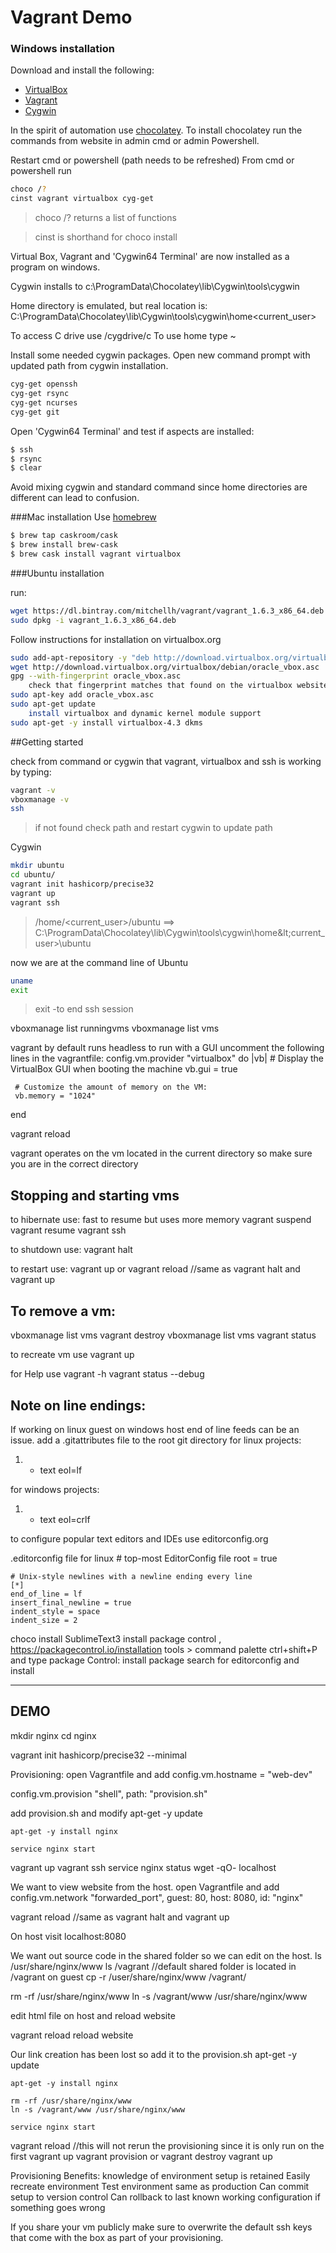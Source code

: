 Vagrant Demo
============

### Windows installation
 
Download and install the following:

* [VirtualBox]
* [Vagrant]
* [Cygwin]

In the spirit of automation use [chocolatey]. 
To install chocolatey run the commands from website in admin cmd or admin Powershell.

Restart cmd or powershell (path needs to be refreshed)
From cmd or powershell run 
```bash
choco /?
cinst vagrant virtualbox cyg-get
```
> choco /? returns a list of functions

> cinst is shorthand for choco install

Virtual Box, Vagrant and 'Cygwin64 Terminal' are now installed as a program on windows.

Cygwin installs to c:\ProgramData\Chocolatey\lib\Cygwin\tools\cygwin

Home directory is emulated, but real location is:
C:\ProgramData\Chocolatey\lib\Cygwin\tools\cygwin\home\<current_user>

To access C drive use /cygdrive/c
To use home type ~


Install some needed cygwin packages.
Open new command prompt with updated path from cygwin installation.
```bash
cyg-get openssh
cyg-get rsync
cyg-get ncurses
cyg-get git
```

Open 'Cygwin64 Terminal' and test if aspects are installed: 
```bash
$ ssh
$ rsync
$ clear
```

Avoid mixing cygwin and standard command since home directories are different can lead to confusion.

###Mac installation
Use [homebrew](https://www.brew.sh)
```bash
$ brew tap caskroom/cask
$ brew install brew-cask 
$ brew cask install vagrant virtualbox
```

###Ubuntu installation

run:
```bash
wget https://dl.bintray.com/mitchellh/vagrant/vagrant_1.6.3_x86_64.deb
sudo dpkg -i vagrant_1.6.3_x86_64.deb
```

Follow instructions for installation on virtualbox.org
```bash
sudo add-apt-repository -y "deb http://download.virtualbox.org/virtualbox/debian trusty contrib"
wget http://download.virtualbox.org/virtualbox/debian/oracle_vbox.asc
gpg --with-fingerprint oracle_vbox.asc
	check that fingerprint matches that found on the virtualbox website
sudo apt-key add oracle_vbox.asc
sudo apt-get update
	install virtualbox and dynamic kernel module support
sudo apt-get -y install virtualbox-4.3 dkms
```

##Getting started

check from command or cygwin that vagrant, virtualbox and ssh is working by typing:
```bash
vagrant -v
vboxmanage -v
ssh
```
> if not found check path and restart cygwin to update path

Cygwin
```bash
mkdir ubuntu
cd ubuntu/
vagrant init hashicorp/precise32
vagrant up
vagrant ssh
```
> /home/&lt;current_user&gt;/ubuntu ==> C:\ProgramData\Chocolatey\lib\Cygwin\tools\cygwin\home\&lt;current_user&gt;\ubuntu

now we are at the command line of Ubuntu
```bash
uname
exit
```
> exit -to end ssh session

vboxmanage list runningvms
vboxmanage list vms

vagrant by default runs headless
to run with a GUI uncomment the following lines in the vagrantfile:
	config.vm.provider "virtualbox" do |vb|
     # Display the VirtualBox GUI when booting the machine
     vb.gui = true
  
     # Customize the amount of memory on the VM:
     vb.memory = "1024"
   end

vagrant reload

vagrant operates on the vm located in the current directory so make sure you are in the correct directory

Stopping and starting vms
-------------------------
to hibernate use: 	fast to resume but uses more memory
vagrant suspend
vagrant resume
vagrant ssh

to shutdown use:
vagrant halt

to restart use:
vagrant up
or
vagrant reload //same as vagrant halt and vagrant up


To remove a vm:
---------------
vboxmanage list vms
vagrant destroy
vboxmanage list vms
vagrant status

to recreate vm use
vagrant up

for Help use
vagrant -h
vagrant status --debug

Note on line endings:
--------------------
If working on linux guest on windows host end of line feeds can be an issue.
add a .gitattributes file to the root git directory
for linux projects:
1)	* text eol=lf

for windows projects:
1)	* text eol=crlf

to configure popular text editors and IDEs use
editorconfig.org

.editorconfig file for linux
	# top-most EditorConfig file
	root = true
	
	# Unix-style newlines with a newline ending every line
	[*]
	end_of_line = lf
	insert_final_newline = true
	indent_style = space
	indent_size = 2
	
choco install SublimeText3
install package control , https://packagecontrol.io/installation
tools > command palette
ctrl+shift+P and type package Control: install package search for editorconfig and install

----------
DEMO
----------
mkdir nginx
cd nginx

vagrant init hashicorp/precise32 --minimal

Provisioning:
open Vagrantfile and add
  config.vm.hostname = "web-dev"

  config.vm.provision "shell", path: "provision.sh"

add provision.sh and modify
	apt-get -y update

	apt-get -y install nginx

	service nginx start
 
vagrant up
vagrant ssh
service nginx status
wget -qO- localhost

We want to view website from the host.
open Vagrantfile and add
  config.vm.network "forwarded_port", guest: 80, host: 8080, id: "nginx"

vagrant reload //same as vagrant halt and vagrant up

On host visit localhost:8080

We want out source code in the shared folder so we can edit on the host.
ls /usr/share/nginx/www
ls /vagrant
 //default shared folder is located in /vagrant on guest 
cp -r /user/share/nginx/www /vagrant/

rm -rf /usr/share/nginx/www
ln -s /vagrant/www /usr/share/nginx/www

edit html file on host and reload website

vagrant reload
reload website

Our link creation has been lost so add it to the provision.sh
	apt-get -y update

	apt-get -y install nginx

	rm -rf /usr/share/nginx/www
	ln -s /vagrant/www /usr/share/nginx/www

	service nginx start

vagrant reload
  //this will not rerun the provisioning since it is only run on the first vagrant up
vagrant provision
 or 
vagrant destroy
vagrant up

Provisioning Benefits:
knowledge of environment setup is retained
Easily recreate environment
Test environment same as production
Can commit setup to version control
Can rollback to last known working configuration if something goes wrong

If you share your vm publicly make sure to overwrite the default ssh keys that come with the box as part of your provisioning.


[VirtualBox]:https://www.virtualbox.org
[Vagrant]:https://www.vagrantup.com
[Cygwin]:https://www.cygwin.com
[chocolatey]:https://www.chocolatey.org